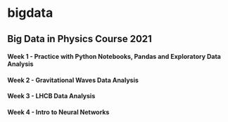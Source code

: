 # bigdata
## Big Data in Physics Course 2021

#### Week 1 - Practice with Python Notebooks, Pandas and Exploratory Data Analysis 
#### Week 2 - Gravitational Waves Data Analysis
#### Week 3 - LHCB Data Analysis
#### Week 4 - Intro to Neural Networks

